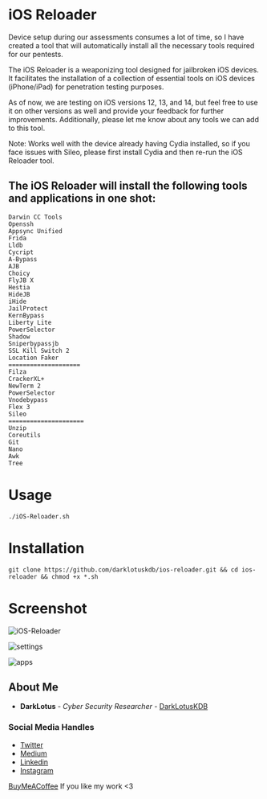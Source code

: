 # iOS Reloader
Device setup during our assessments consumes a lot of time, so I have created a tool that will automatically install all the necessary tools required for our pentests.

The iOS Reloader is a weaponizing tool designed for jailbroken iOS devices. It facilitates the installation of a collection of essential tools on iOS devices (iPhone/iPad) for penetration testing purposes.

As of now, we are testing on iOS versions 12, 13, and 14, but feel free to use it on other versions as well and provide your feedback for further improvements. Additionally, please let me know about any tools we can add to this tool.

Note: Works well with the device already having Cydia installed, so if you face issues with Sileo, please first install Cydia and then re-run the iOS Reloader tool.

## The iOS Reloader will install the following tools and applications in one shot:
```
Darwin CC Tools
Openssh
Appsync Unified
Frida
Lldb
Cycript
A-Bypass
AJB
Choicy
FlyJB X
Hestia
HideJB
iHide
JailProtect
KernBypass
Liberty Lite
PowerSelector
Shadow
Sniperbypassjb
SSL Kill Switch 2
Location Faker
====================
Filza
CrackerXL+
NewTerm 2
PowerSelector
Vnodebypass
Flex 3
Sileo
=====================
Unzip
Coreutils
Git
Nano
Awk
Tree
```

# Usage
```
./iOS-Reloader.sh
```

# Installation
```
git clone https://github.com/darklotuskdb/ios-reloader.git && cd ios-reloader && chmod +x *.sh
```

# Screenshot
![iOS-Reloader](https://github.com/darklotuskdb/ios-reloader/assets/29382875/d1780883-534b-42c4-a5b2-1b99886c6e1d)

![settings](https://github.com/darklotuskdb/ios-reloader/assets/29382875/5e08f5fb-9935-42a5-88ca-a10c909265c8)

![apps](https://github.com/darklotuskdb/ios-reloader/assets/29382875/42f6e0e3-ea25-45d9-bc3a-6a84eb6ab83c)


## About Me

* **DarkLotus** - *Cyber Security Researcher* - [DarkLotusKDB](https://github.com/darklotuskdb)

### Social Media Handles
* [Twitter](https://twitter.com/darklotuskdb)
* [Medium](https://medium.com/@darklotus)
* [Linkedin](https://www.linkedin.com/in/kamaldeepbhati/)
* [Instagram](https://www.instagram.com/kamaldeepbhati/)

[BuyMeACoffee](https://www.buymeacoffee.com/darklotus) If you like my work <3

